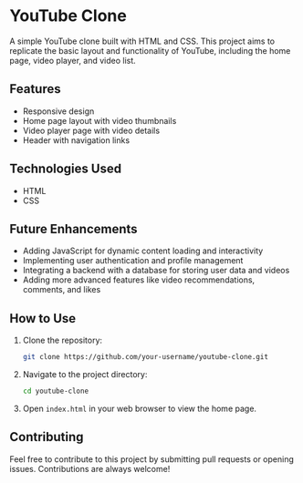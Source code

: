 # YouTube Clone

A simple YouTube clone built with HTML and CSS. This project aims to replicate the basic layout and functionality of YouTube, including the home page, video player, and video list.

## Features

- Responsive design
- Home page layout with video thumbnails
- Video player page with video details
- Header with navigation links

## Technologies Used

- HTML
- CSS

## Future Enhancements

- Adding JavaScript for dynamic content loading and interactivity
- Implementing user authentication and profile management
- Integrating a backend with a database for storing user data and videos
- Adding more advanced features like video recommendations, comments, and likes

## How to Use

1. Clone the repository:
    ```bash
    git clone https://github.com/your-username/youtube-clone.git
    ```

2. Navigate to the project directory:
    ```bash
    cd youtube-clone
    ```

3. Open `index.html` in your web browser to view the home page.

## Contributing

Feel free to contribute to this project by submitting pull requests or opening issues. Contributions are always welcome!
